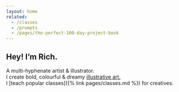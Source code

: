 ```yaml
---
layout: home
related:
  - /classes
  - /prompts
  - /pages/the-perfect-100-day-project-book
---
```


## Hey! I’m Rich.

A multi-hyphenate artist & illustrator.  
I create bold, colourful & dreamy [illustrative art.](/categories/projects/)  
I [teach popular classes]({% link pages/classes.md %}) for creatives.
